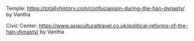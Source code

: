 
Temple: https://totallyhistory.com/confucianism-during-the-han-dynasty/
by Vantha

Civic Center: https://www.asiaculturaltravel.co.uk/political-reforms-of-the-han-dynasty/ by Vantha

